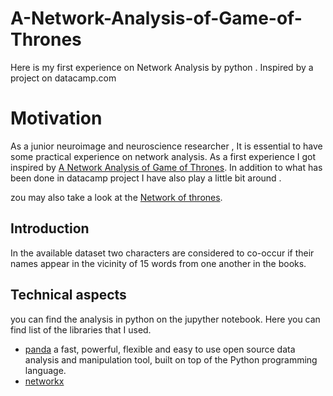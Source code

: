 # A-Network-Analysis-of-Game-of-Thrones
Here is my first experience on Network Analysis by python . Inspired by a project on datacamp.com

# Motivation 

As a junior neuroimage and neuroscience researcher , It is essential to have some practical experience on network analysis. As a first experience I got inspired by 
[A Network Analysis of Game of Thrones](https://projects.datacamp.com/projects/76). In addition to what has been done in datacamp project I have also play a little bit around . 

zou may also take a look at the [Network of thrones](https://networkofthrones.wordpress.com/the-novels/a-game-of-thrones/).


## Introduction 

In the available dataset two characters are considered to co-occur if their names appear in the vicinity of 15 words from one another in the books. 

## Technical aspects

you can find the analysis in python on the jupyther notebook. Here you can find list of the libraries that I used.

- [panda](https://pandas.pydata.org/) a fast, powerful, flexible and easy to use open source data analysis and manipulation tool,
built on top of the Python programming language.
- [networkx](https://networkx.org/documentation/stable/tutorial.html)

